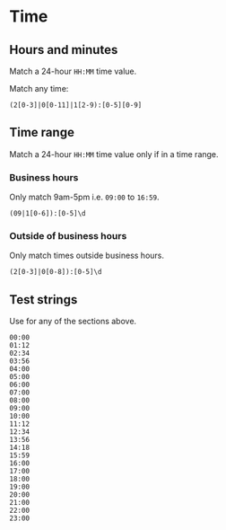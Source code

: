 # Time


## Hours and minutes

Match a 24-hour `HH:MM` time value.

Match any time:

```re
(2[0-3]|0[0-11]|1[2-9):[0-5][0-9]
```


## Time range

Match a 24-hour `HH:MM` time value only if in a time range.

### Business hours

Only match 9am-5pm i.e. `09:00` to `16:59`.

```regex
(09|1[0-6]):[0-5]\d
```

### Outside of business hours

Only match times outside business hours.

```regex
(2[0-3]|0[0-8]):[0-5]\d
```


## Test strings

Use for any of the sections above.

```
00:00
01:12
02:34
03:56
04:00
05:00
06:00
07:00
08:00
09:00
10:00
11:12
12:34
13:56
14:18
15:59
16:00
17:00
18:00
19:00
20:00
21:00
22:00
23:00
```
